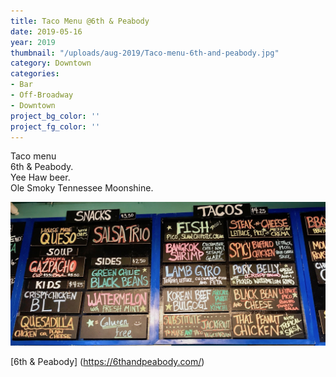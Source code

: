 ```yaml
---
title: Taco Menu @6th & Peabody
date: 2019-05-16
year: 2019
thumbnail: "/uploads/aug-2019/Taco-menu-6th-and-peabody.jpg"
category: Downtown
categories:
- Bar
- Off-Broadway
- Downtown
project_bg_color: ''
project_fg_color: ''
---
```


Taco menu   
6th & Peabody.  
Yee Haw beer.  
Ole Smoky Tennessee Moonshine.  

![6th & Peabody, Yee Haw beer, Ole Smoky Tennessee Moonshine](/uploads/aug-2019/Taco-menu-6th-and-peabody.jpg)

[6th & Peabody] (https://6thandpeabody.com/)  